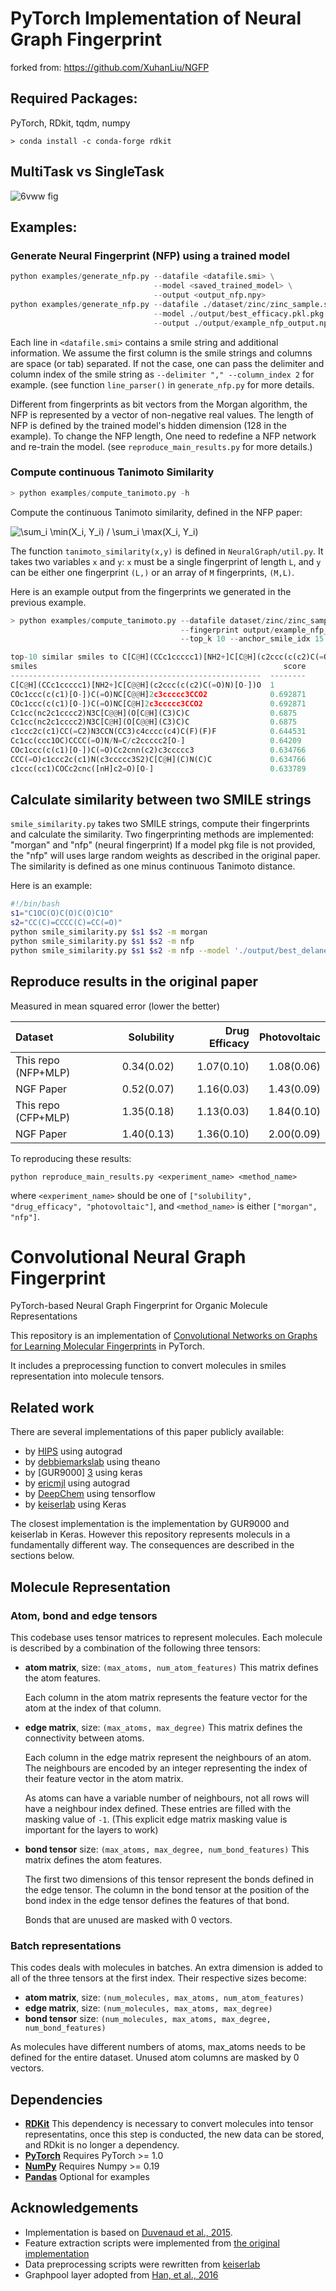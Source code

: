 # PyTorch Implementation of Neural Graph Fingerprint
forked from: https://github.com/XuhanLiu/NGFP

## Required Packages:
PyTorch, RDkit, tqdm, numpy

```
> conda install -c conda-forge rdkit
```

## MultiTask vs SingleTask

![6vww fig](.figs/6vww.png)

## Examples: 

### Generate Neural Fingerprint (NFP) using a trained model

```python
python examples/generate_nfp.py --datafile <datafile.smi> \
                                --model <saved_trained_model> \
                                --output <output_nfp.npy> 
python examples/generate_nfp.py --datafile ./dataset/zinc/zinc_sample.smi \
                                --model ./output/best_efficacy.pkl.pkg \
                                --output ./output/example_nfp_output.npy
```

Each line in `<datafile.smi>` contains a smile string and additional
information. We assume the first column is the smile strings and columns are
space (or tab) separated. If not the case, one can pass the delimiter and
column index of the smile string as `--delimiter "," --column_index 2` for
example. (see function `line_parser()` in `generate_nfp.py` for more details.

Different from fingerprints as bit vectors from the Morgan algorithm, the NFP
is represented by a vector of non-negative real values.  The length of NFP is
defined by the trained model's hidden dimension (128 in the example). To change
the NFP length, One need to redefine a NFP network and re-train the model. (see
`reproduce_main_results.py` for more details.)

### Compute continuous Tanimoto Similarity

```python
> python examples/compute_tanimoto.py -h
```
Compute the continuous Tanimoto similarity, defined in the NFP paper:

![\sum_i \min(X_i, Y_i) / \sum_i \max(X_i, Y_i)](https://render.githubusercontent.com/render/math?math=%5Csum_i%20%5Cmin(X_i%2C%20Y_i)%20%2F%20%5Csum_i%20%5Cmax(X_i%2C%20Y_i))

The function `tanimoto_similarity(x,y)` is defined in `NeuralGraph/util.py`. It takes
two variables `x` and `y`: `x` must be a single fingerprint of length `L`, and `y` can be
either one fingerprint `(L,)` or an array of `M` fingerprints, `(M,L)`.

Here is an example output from the fingerprints we generated in the previous example.

```python
> python examples/compute_tanimoto.py --datafile dataset/zinc/zinc_sample.smi \
                                      --fingerprint output/example_nfp_output.npy \
                                      --top_k 10 --anchor_smile_idx 15

top-10 similar smiles to C[C@H](CCc1ccccc1)[NH2+]C[C@H](c2ccc(c(c2)C(=O)N)[O-])O
smiles                                                       score
--------------------------------------------------------  --------
C[C@H](CCc1ccccc1)[NH2+]C[C@@H](c2ccc(c(c2)C(=O)N)[O-])O  1
COc1ccc(c(c1)[O-])C(=O)NC[C@@H]2c3ccccc3CCO2              0.692871
COc1ccc(c(c1)[O-])C(=O)NC[C@H]2c3ccccc3CCO2               0.692871
Cc1cc(nc2c1cccc2)N3C[C@@H](O[C@H](C3)C)C                  0.6875
Cc1cc(nc2c1cccc2)N3C[C@H](O[C@@H](C3)C)C                  0.6875
c1ccc2c(c1)CC(=C2)N3CCN(CC3)c4cccc(c4)C(F)(F)F            0.644531
Cc1cc(ccc1OC)CCCC(=O)N/N=C/c2ccccc2[O-]                   0.64209
COc1ccc(c(c1)[O-])C(=O)Cc2cnn(c2)c3ccccc3                 0.634766
CCC(=O)c1ccc2c(c1)N(c3ccccc3S2)C[C@H](C)N(C)C             0.634766
c1ccc(cc1)COCc2cnc([nH]c2=O)[O-]                          0.633789
```


## Calculate similarity between two SMILE strings
`smile_similarity.py` takes two SMILE strings, compute their fingerprints and calculate the similarity.
Two fingerprinting methods are implemented: "morgan" and "nfp" (neural fingerprint)
If a model pkg file is not provided, the "nfp" will uses large random weights as described in the original paper.
The similarity is defined as one minus continuous Tanimoto distance.

Here is an example:

```bash
#!/bin/bash
s1="C1OC(O)C(O)C(O)C1O"
s2="CC(C)=CCCC(C)=CC(=O)"
python smile_similarity.py $s1 $s2 -m morgan
python smile_similarity.py $s1 $s2 -m nfp
python smile_similarity.py $s1 $s2 -m nfp --model './output/best_delaney.pkl.pkg'
```

## Reproduce results in the original paper
Measured in mean squared error (lower the better)

| Dataset             | Solubility    | Drug Efficacy  | Photovoltaic
| :----------         | ------------: | -------------: | -----------:
| This repo (NFP+MLP) | 0.34(0.02)    | 1.07(0.10)     | 1.08(0.06)
| NGF Paper           | 0.52(0.07)    | 1.16(0.03)     | 1.43(0.09)
| This repo (CFP+MLP) | 1.35(0.18)    | 1.13(0.03)     | 1.84(0.10)
| NGF Paper           | 1.40(0.13)    | 1.36(0.10)     | 2.00(0.09)

To reproducing these results:
```
python reproduce_main_results.py <experiment_name> <method_name>
```
where  `<experiment_name>` should be one of `["solubility", "drug_efficacy",
"photovoltaic"]`, and `<method_name>` is either `["morgan", "nfp"]`.


# Convolutional Neural Graph Fingerprint
PyTorch-based Neural Graph Fingerprint for Organic Molecule Representations

This repository is an implementation of [Convolutional Networks on Graphs for Learning Molecular Fingerprints][NGF-paper] in PyTorch.

It includes a preprocessing function to convert molecules in smiles representation
into molecule tensors.

## Related work

There are several implementations of this paper publicly available:
 - by [HIPS][1] using autograd
 - by [debbiemarkslab][2] using theano
 - by [GUR9000] [3] using keras
 - by [ericmjl][4] using autograd
 - by [DeepChem][5] using tensorflow
 - by [keiserlab][6] using Keras

The closest implementation is the implementation by GUR9000 and keiserlab in Keras. However this
repository represents moleculs in a fundamentally different way. The consequences
are described in the sections below.

## Molecule Representation

### Atom, bond and edge tensors
This codebase uses tensor matrices to represent molecules. Each molecule is
described by a combination of the following three tensors:

   - **atom matrix**, size: `(max_atoms, num_atom_features)`
   	 This matrix defines the atom features.

     Each column in the atom matrix represents the feature vector for the atom at
     the index of that column.

   - **edge matrix**, size: `(max_atoms, max_degree)`
     This matrix defines the connectivity between atoms.

     Each column in the edge matrix represent the neighbours of an atom. The
     neighbours are encoded by an integer representing the index of their feature
     vector in the atom matrix.

     As atoms can have a variable number of neighbours, not all rows will have a
     neighbour index defined. These entries are filled with the masking value of
     `-1`. (This explicit edge matrix masking value is important for the layers
     to work)

   - **bond tensor** size: `(max_atoms, max_degree, num_bond_features)`
   	 This matrix defines the atom features.

   	 The first two dimensions of this tensor represent the bonds defined in the
   	 edge tensor. The column in the bond tensor at the position of the bond index
   	 in the edge tensor defines the features of that bond.

   	 Bonds that are unused are masked with 0 vectors.


### Batch representations

 This codes deals with molecules in batches. An extra dimension is added to all
 of the three tensors at the first index. Their respective sizes become:

 - **atom matrix**, size: `(num_molecules, max_atoms, num_atom_features)`
 - **edge matrix**, size: `(num_molecules, max_atoms, max_degree)`
 - **bond tensor** size: `(num_molecules, max_atoms, max_degree, num_bond_features)`

As molecules have different numbers of atoms, max_atoms needs to be defined for
the entire dataset. Unused atom columns are masked by 0 vectors.


## Dependencies
- [**RDKit**](http://www.rdkit.org/) This dependency is necessary to convert molecules into tensor
representatins, once this step is conducted, the new data can be stored, and RDkit
is no longer a dependency.
- [**PyTorch**](https://PyTorch.org/) Requires PyTorch >= 1.0
- [**NumPy**](http://www.numpy.org/) Requires Numpy >= 0.19
- [**Pandas**](http://www.pandas.org) Optional for examples

## Acknowledgements
- Implementation is based on [Duvenaud et al., 2015][NGF-paper].
- Feature extraction scripts were implemented from [the original implementation][1]
- Data preprocessing scripts were rewritten from [keiserlab][3]
- Graphpool layer adopted from [Han, et al., 2016][DeepChem-paper]

[NGF-paper]: https://arxiv.org/abs/1509.09292
[DeepChem-paper]:https://arxiv.org/abs/1611.03199
[keiserlab]: //http://www.keiserlab.org/
[1]: https://github.com/HIPS/neural-fingerprint
[2]: https://github.com/debbiemarkslab/neural-fingerprint-theano
[3]: https://github.com/GUR9000/KerasNeuralFingerprint
[4]: https://github.com/ericmjl/graph-fingerprint
[5]: https://github.com/deepchem/deepchem
[6]: https://github.com/keiserlab/keras-neural-graph-fingerprint




<!---
### Grid search activations for GraphConvNet (gcn) and GraphOutput (gop)
Gridsaerch of 
```python
gcn_act = ['sigmoid', 'relu', 'tanh']
gop_act = ['sigmoid', 'tanh', 'softmax']
large_weights = [(-1e7, 1e7), (0, 1e7), (-1e3, 1e3), (-10, 10)]
max_degs = [1, 6]
```
|params                                                             |  correlation
|------------------------------------------------------------------ |-------------
|gcn-sigmoid_gop-softmax_weights-(-1000.0, 1000.0)_radius-1         |    0.716294
|gcn-sigmoid_gop-softmax_weights-(-10000000.0, 10000000.0)_radius-1 |    0.679691
|gcn-sigmoid_gop-softmax_weights-(0, 10000000.0)_radius-1           |    0.642413
|gcn-sigmoid_gop-tanh_weights-(-10, 10)_radius-1                    |    0.618465
|gcn-sigmoid_gop-softmax_weights-(-10, 10)_radius-1                 |    0.612766
|gcn-sigmoid_gop-sigmoid_weights-(-10000000.0, 10000000.0)_radius-1 |    0.55004
|gcn-relu_gop-sigmoid_weights-(-10000000.0, 10000000.0)_radius-1    |    0.536428
|gcn-relu_gop-sigmoid_weights-(-1000.0, 1000.0)_radius-1            |    0.532326
|gcn-relu_gop-sigmoid_weights-(-10, 10)_radius-1                    |    0.531631
|gcn-sigmoid_gop-sigmoid_weights-(-10, 10)_radius-1                 |    0.53001
|gcn-sigmoid_gop-sigmoid_weights-(-1000.0, 1000.0)_radius-1         |    0.529918
|gcn-relu_gop-tanh_weights-(-10000000.0, 10000000.0)_radius-6       |    0.479653
|gcn-relu_gop-sigmoid_weights-(-1000.0, 1000.0)_radius-6            |    0.475187
|gcn-sigmoid_gop-softmax_weights-(-10000000.0, 10000000.0)_radius-6 |    0.47381
|gcn-relu_gop-sigmoid_weights-(-10000000.0, 10000000.0)_radius-6    |    0.458613
|gcn-sigmoid_gop-softmax_weights-(-10, 10)_radius-6                 |    0.457012
|gcn-relu_gop-sigmoid_weights-(-10, 10)_radius-6                    |    0.454613
|gcn-sigmoid_gop-sigmoid_weights-(-10, 10)_radius-6                 |    0.418538
|gcn-sigmoid_gop-sigmoid_weights-(-10000000.0, 10000000.0)_radius-6 |    0.406702
|gcn-sigmoid_gop-sigmoid_weights-(-1000.0, 1000.0)_radius-6         |    0.375891
|gcn-sigmoid_gop-tanh_weights-(-10000000.0, 10000000.0)_radius-6    |    0.372162
|gcn-sigmoid_gop-softmax_weights-(-1000.0, 1000.0)_radius-6         |    0.352566
|gcn-sigmoid_gop-softmax_weights-(0, 10000000.0)_radius-6           |    0.311116
|gcn-sigmoid_gop-sigmoid_weights-(0, 10000000.0)_radius-1           |    0.295567
|gcn-sigmoid_gop-sigmoid_weights-(0, 10000000.0)_radius-6           |    0.295567
|gcn-sigmoid_gop-tanh_weights-(0, 10000000.0)_radius-1              |    0.295567
|gcn-sigmoid_gop-tanh_weights-(0, 10000000.0)_radius-6              |    0.295567
|gcn-relu_gop-sigmoid_weights-(0, 10000000.0)_radius-1              |    0.295567
|gcn-relu_gop-sigmoid_weights-(0, 10000000.0)_radius-6              |    0.295567
|gcn-relu_gop-tanh_weights-(0, 10000000.0)_radius-1                 |    0.295567
|gcn-relu_gop-tanh_weights-(0, 10000000.0)_radius-6                 |    0.295567
|gcn-sigmoid_gop-tanh_weights-(-10, 10)_radius-6                    |    0.261334
|gcn-sigmoid_gop-tanh_weights-(-1000.0, 1000.0)_radius-6            |    0.2468
|gcn-sigmoid_gop-tanh_weights-(-1000.0, 1000.0)_radius-1            |    0.194475
|gcn-relu_gop-tanh_weights-(-10000000.0, 10000000.0)_radius-1       |    0.139468
|gcn-sigmoid_gop-tanh_weights-(-10000000.0, 10000000.0)_radius-1    |   -0.095261
|gcn-relu_gop-tanh_weights-(-10, 10)_radius-6                       |  nan
|gcn-relu_gop-softmax_weights-(-10, 10)_radius-1                    |    0.686585
|gcn-tanh_gop-softmax_weights-(-10000000.0, 10000000.0)_radius-1    |    0.665152
|gcn-tanh_gop-softmax_weights-(-10, 10)_radius-1                    |    0.665107
|gcn-relu_gop-softmax_weights-(0, 10000000.0)_radius-1              |    0.657383
|gcn-tanh_gop-softmax_weights-(-1000.0, 1000.0)_radius-1            |    0.629601
|gcn-tanh_gop-softmax_weights-(0, 10000000.0)_radius-1              |    0.604808
|gcn-relu_gop-softmax_weights-(-1000.0, 1000.0)_radius-6            |    0.581197
|gcn-relu_gop-softmax_weights-(-1000.0, 1000.0)_radius-1            |    0.572924
|gcn-relu_gop-tanh_weights-(-1000.0, 1000.0)_radius-6               |    0.565224
|gcn-relu_gop-softmax_weights-(-10000000.0, 10000000.0)_radius-1    |    0.562611
|gcn-relu_gop-tanh_weights-(-1000.0, 1000.0)_radius-1               |    0.560201
|gcn-relu_gop-softmax_weights-(-10, 10)_radius-6                    |    0.550639
|gcn-tanh_gop-softmax_weights-(0, 10000000.0)_radius-6              |    0.539548
|gcn-tanh_gop-sigmoid_weights-(-10, 10)_radius-1                    |    0.52877
|gcn-tanh_gop-sigmoid_weights-(-1000.0, 1000.0)_radius-1            |    0.525169
|gcn-tanh_gop-sigmoid_weights-(-10000000.0, 10000000.0)_radius-1    |    0.52363
|gcn-tanh_gop-sigmoid_weights-(-10, 10)_radius-6                    |    0.438762
|gcn-tanh_gop-sigmoid_weights-(-1000.0, 1000.0)_radius-6            |    0.43075
|gcn-tanh_gop-softmax_weights-(-10000000.0, 10000000.0)_radius-6    |    0.430058
|gcn-tanh_gop-softmax_weights-(-10, 10)_radius-6                    |    0.424098
|gcn-tanh_gop-sigmoid_weights-(-10000000.0, 10000000.0)_radius-6    |    0.421994
|gcn-relu_gop-softmax_weights-(-10000000.0, 10000000.0)_radius-6    |    0.363453
|gcn-tanh_gop-softmax_weights-(-1000.0, 1000.0)_radius-6            |    0.345484
|gcn-tanh_gop-tanh_weights-(-1000.0, 1000.0)_radius-6               |    0.340882
|gcn-tanh_gop-tanh_weights-(-1000.0, 1000.0)_radius-1               |    0.320849
|gcn-relu_gop-softmax_weights-(0, 10000000.0)_radius-6              |    0.295567
|gcn-tanh_gop-sigmoid_weights-(0, 10000000.0)_radius-1              |    0.295567
|gcn-tanh_gop-sigmoid_weights-(0, 10000000.0)_radius-6              |    0.295567
|gcn-tanh_gop-tanh_weights-(0, 10000000.0)_radius-1                 |    0.295567
|gcn-tanh_gop-tanh_weights-(0, 10000000.0)_radius-6                 |    0.295567
|gcn-tanh_gop-tanh_weights-(-10000000.0, 10000000.0)_radius-6       |    0.240071
|gcn-tanh_gop-tanh_weights-(-10, 10)_radius-1                       |    0.229624
|gcn-tanh_gop-tanh_weights-(-10000000.0, 10000000.0)_radius-1       |    0.209503
|gcn-relu_gop-tanh_weights-(-10, 10)_radius-1                       |    0.0741423
|gcn-tanh_gop-tanh_weights-(-10, 10)_radius-6                       |   -0.0714465
--->
